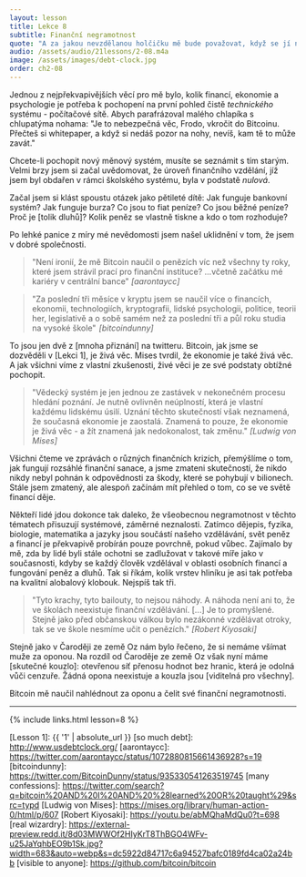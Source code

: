 ```yaml
---
layout: lesson
title: Lekce 8
subtitle: Finanční negramotnost
quote: "A za jakou nevzdělanou holčičku mě bude považovat, když se jí na to zeptám! Ne, nikdy se nebudu ptát: možná to někde uvidím napsané."
audio: /assets/audio/21lessons/2-08.m4a
image: /assets/images/debt-clock.jpg
order: ch2-08
---
```


Jednou z nejpřekvapivějších věcí pro mě bylo, kolik financí, ekonomie 
a psychologie je potřeba k pochopení na první pohled čistě *technického* 
systému - počítačové sítě. Abych parafrázoval malého chlapíka 
s chlupatýma nohama: "Je to nebezpečná věc, Frodo, vkročit do Bitcoinu. 
Přečteš si whitepaper, a když si nedáš pozor na nohy, nevíš, kam tě to 
může zavát."

Chcete-li pochopit nový měnový systém, musíte se seznámit s tím starým. 
Velmi brzy jsem si začal uvědomovat, že úroveň finančního vzdělání, jíž 
jsem byl obdařen v rámci školského systému, byla v podstatě *nulová*.

Začal jsem si klást spoustu otázek jako pětileté dítě: Jak funguje bankovní 
systém? Jak funguje burza? Co jsou to fiat peníze? Co jsou běžné peníze? 
Proč je [tolik dluhů]? Kolik peněz se vlastně tiskne a kdo o tom rozhoduje?

Po lehké panice z míry mé nevědomosti jsem našel uklidnění v tom, že jsem 
v dobré společnosti.

> "Není ironií, že mě Bitcoin naučil o penězích víc než všechny ty roky, 
> které jsem strávil prací pro finanční instituce? ...včetně začátku 
> mé kariéry v centrální bance"
> <cite>[aarontaycc]</cite>

> "Za poslední tři měsíce v kryptu jsem se naučil více o financích, ekonomii, 
> technologiích, kryptografii, lidské psychologii, politice, teorii her, 
> legislativě a o sobě samém než za poslední tři a půl roku studia 
> na vysoké škole" 
> <cite>[bitcoindunny]</cite>

To jsou jen dvě z [mnoha přiznání] na twitteru. Bitcoin, jak jsme se 
dozvěděli v [Lekci 1], je živá věc. Mises tvrdil, že ekonomie je také živá 
věc. A jak všichni víme z vlastní zkušenosti, živé věci je ze své podstaty 
obtížné pochopit.

> "Vědecký systém je jen jednou ze zastávek v nekonečném procesu hledání 
> poznání. Je nutně ovlivněn neúplností, která je vlastní každému lidskému 
> úsilí. Uznání těchto skutečností však neznamená, že současná ekonomie 
> je zaostalá. Znamená to pouze, že ekonomie je živá věc - a žít znamená 
> jak nedokonalost, tak změnu."
> <cite>[Ludwig von Mises]</cite>

Všichni čteme ve zprávách o různých finančních krizích, přemýšlíme o tom, 
jak fungují rozsáhlé finanční sanace, a jsme zmateni skutečností, že nikdo 
nikdy nebyl pohnán k odpovědnosti za škody, které se pohybují v bilionech. 
Stále jsem zmatený, ale alespoň začínám mít přehled o tom, co se ve světě 
financí děje.

Někteří lidé jdou dokonce tak daleko, že všeobecnou negramotnost v těchto 
tématech přisuzují systémové, záměrné neznalosti. Zatímco dějepis, fyzika, 
biologie, matematika a jazyky jsou součástí našeho vzdělávání, svět peněz 
a financí je překvapivě probírán pouze povrchně, pokud vůbec. Zajímalo by mě, 
zda by lidé byli stále ochotni se zadlužovat v takové míře jako v současnosti, 
kdyby se každý člověk vzdělával v oblasti osobních financí a fungování peněz 
a dluhů. Tak si říkám, kolik vrstev hliníku je asi tak potřeba na kvalitní 
alobalový klobouk. Nejspíš tak tři.

> "Tyto krachy, tyto bailouty, to nejsou náhody. A náhoda není ani to, 
> že ve školách neexistuje finanční vzdělávání. [...]
> Je to promyšlené. Stejně jako před občanskou válkou bylo nezákonné 
> vzdělávat otroky, tak se ve škole nesmíme učit o penězích."
> <cite>[Robert Kiyosaki]</cite>

Stejně jako v Čaroději ze země Oz nám bylo řečeno, že si nemáme všímat muže 
za oponou. Na rozdíl od Čaroděje ze země Oz však nyní máme [skutečné kouzlo]: 
otevřenou síť přenosu hodnot bez hranic, která je odolná vůči cenzuře. Žádná 
opona neexistuje a kouzla jsou [viditelná pro všechny].

Bitcoin mě naučil nahlédnout za oponu a čelit své finanční negramotnosti.

---

{% include links.html lesson=8 %}

[Lesson 1]: {{ '1' | absolute_url }}
[so much debt]: http://www.usdebtclock.org/
[aarontaycc]: https://twitter.com/aarontaycc/status/1072880815661436928?s=19
[bitcoindunny]: https://twitter.com/BitcoinDunny/status/935330541263519745
[many confessions]: https://twitter.com/search?q=bitcoin%20AND%20I%20AND%20%28learned%20OR%20taught%29&src=typd
[Ludwig von Mises]: https://mises.org/library/human-action-0/html/p/607
[Robert Kiyosaki]: https://youtu.be/abMQhaMdQu0?t=698
[real wizardry]: https://external-preview.redd.it/8d03MWWOf2HIyKrT8ThBGO4WFv-u25JaYqhbEO9b1Sk.jpg?width=683&auto=webp&s=dc5922d84717c6a94527bafc0189fd4ca02a24bb
[visible to anyone]: https://github.com/bitcoin/bitcoin

<!-- Wikipedia -->
[alice]: https://en.wikipedia.org/wiki/Alice%27s_Adventures_in_Wonderland
[carroll]: https://en.wikipedia.org/wiki/Lewis_Carroll
